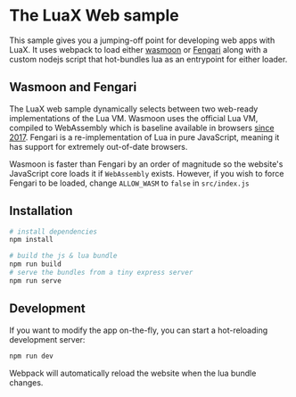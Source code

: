 
# The LuaX Web sample

This sample gives you a jumping-off point for developing web apps with LuaX. It
uses webpack to load either [wasmoon](https://github.com/ceifa/wasmoon) or
[Fengari](https://github.com/fengari-lua/fengari) along with a custom nodejs
script that hot-bundles lua as an entrypoint for either loader.

## Wasmoon and Fengari

The LuaX web sample dynamically selects between two web-ready implementations of
the Lua VM. Wasmoon uses the official Lua VM, compiled to WebAssembly which is
baseline available in browsers [since 2017](https://caniuse.com/wasm). Fengari
is a re-implementation of Lua in pure JavaScript, meaning it has support for
extremely out-of-date browsers. 

Wasmoon is faster than Fengari by an order of magnitude so the website's
JavaScript core loads it if `WebAssembly` exists. However, if you wish to force
Fengari to be loaded, change `ALLOW_WASM` to `false` in `src/index.js`

## Installation

```bash
# install dependencies
npm install

# build the js & lua bundle
npm run build
# serve the bundles from a tiny express server
npm run serve
```

## Development

If you want to modify the app on-the-fly, you can start a hot-reloading
development server:

```bash
npm run dev
```

Webpack will automatically reload the website when the lua bundle changes.